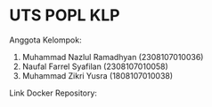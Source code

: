 # UTS POPL KLP

Anggota Kelompok:
1. Muhammad Nazlul Ramadhyan (2308107010036)
2. Naufal Farrel Syafilan (2308107010058)
3. Muhammad Zikri Yusra (1808107010038)

Link Docker Repository:
